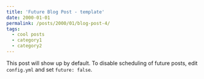 ```yaml
---
title: 'Future Blog Post - template'
date: 2000-01-01
permalink: /posts/2000/01/blog-post-4/
tags:
  - cool posts
  - category1
  - category2
---
```


This post will show up by default. To disable scheduling of future posts, edit `config.yml` and set `future: false`.
